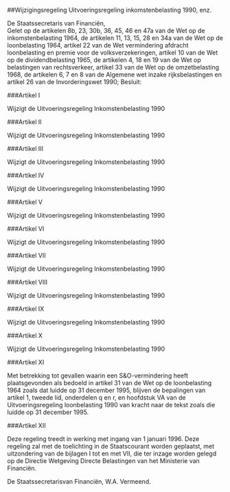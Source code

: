 <meta http-equiv='Content-Type' content='text/html; charset=utf-8' />

##Wijzigingsregeling Uitvoeringsregeling inkomstenbelasting 1990, enz.

De Staatssecretaris van Financiën,  
Gelet op de artikelen 8b, 23, 30b, 36, 45, 46 en 47a van de Wet op de inkomstenbelasting 1964, de artikelen 11, 13, 15, 28 en 34a van de Wet op de loonbelasting 1964, artikel 22 van de Wet vermindering afdracht loonbelasting en premie voor de volksverzekeringen, artikel 10 van de Wet op de dividendbelasting 1965, de artikelen 4, 18 en 19 van de Wet op belastingen van rechtsverkeer, artikel 33 van de Wet op de omzetbelasting 1968, de artikelen 6, 7 en 8 van de Algemene wet inzake rijksbelastingen en artikel 26 van de Invorderingswet 1990;
Besluit:    

###Artikel I 

Wijzigt de Uitvoeringsregeling Inkomstenbelasting 1990 

###Artikel II 

Wijzigt de Uitvoeringsregeling Inkomstenbelasting 1990 

###Artikel III 

Wijzigt de Uitvoeringsregeling Inkomstenbelasting 1990 

###Artikel IV 

Wijzigt de Uitvoeringsregeling Inkomstenbelasting 1990 

###Artikel V 

Wijzigt de Uitvoeringsregeling Inkomstenbelasting 1990 

###Artikel VI 

Wijzigt de Uitvoeringsregeling Inkomstenbelasting 1990 

###Artikel VII 

Wijzigt de Uitvoeringsregeling Inkomstenbelasting 1990 

###Artikel VIII 

Wijzigt de Uitvoeringsregeling Inkomstenbelasting 1990 

###Artikel IX 

Wijzigt de Uitvoeringsregeling Inkomstenbelasting 1990 

###Artikel X 

Wijzigt de Uitvoeringsregeling Inkomstenbelasting 1990 

###Artikel XI 

Met betrekking tot gevallen waarin een S&O-vermindering heeft plaatsgevonden als bedoeld in artikel 31 van de Wet op de loonbelasting 1964 zoals dat luidde op 31 december 1995, blijven de bepalingen van artikel 1, tweede lid, onderdelen q en r, en hoofdstuk VA van de Uitvoeringsregeling loonbelasting 1990 van kracht naar de tekst zoals die luidde op 31 december 1995. 

###Artikel XII 

Deze regeling treedt in werking met ingang van 1 januari 1996. 
Deze regeling zal met de toelichting in de Staatscourant worden geplaatst, met uitzondering van de bijlagen I tot en met VII, die ter inzage worden gelegd op de Directie Wetgeving Directe Belastingen van het Ministerie van Financiën.  

De 
Staatssecretarisvan Financiën,
W.A. Vermeend.      
